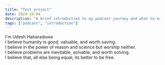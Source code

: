 ```yaml
---
title: "Test project"
date: 2024-10-04
description: "A brief introduction to my podcast journey and what to expect."
tags: ["podcast", "introduction"]
---
```


I'm Udesh Habaraduwa\
I believe humanity is good, valuable, and worth saving.\
I believe in the power of reason and science but worship neither.\
I believe problems are inevitable, solvable, and worth solving.\
I believe that, all else being equal, its better to be free.

